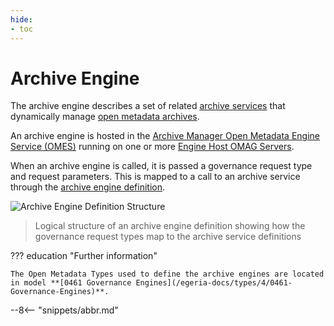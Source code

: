 ```yaml
---
hide:
- toc
---
```


<!-- SPDX-License-Identifier: CC-BY-4.0 -->
<!-- Copyright Contributors to the ODPi Egeria project 2019, 2020. -->

# Archive Engine

The archive engine describes a set of related [archive services](/egeria-docs/guides/developer/archive-services/overview) that dynamically manage [open metadata archives](/egeria-docs/concepts/open-metadata-archives).

An archive engine is hosted in the [Archive Manager Open Metadata Engine Service (OMES)](/egeria-docs/services/omes/archive-manager/overview) running on one or more [Engine Host OMAG Servers](/egeria-docs/concepts/engine-host).

When an archive engine is called, it is passed a governance request type and request parameters. This is mapped to a call to an archive service through the [archive engine definition](/egeria-docs/concepts/governance-engine-definition).

![Archive Engine Definition Structure](/egeria-docs/guides/developer/open-metadata-archives/archive-engine-definition.svg)
> Logical structure of an archive engine definition showing how the governance request types map to the archive service definitions

??? education "Further information"

    The Open Metadata Types used to define the archive engines are located in model **[0461 Governance Engines](/egeria-docs/types/4/0461-Governance-Engines)**.




--8<-- "snippets/abbr.md"